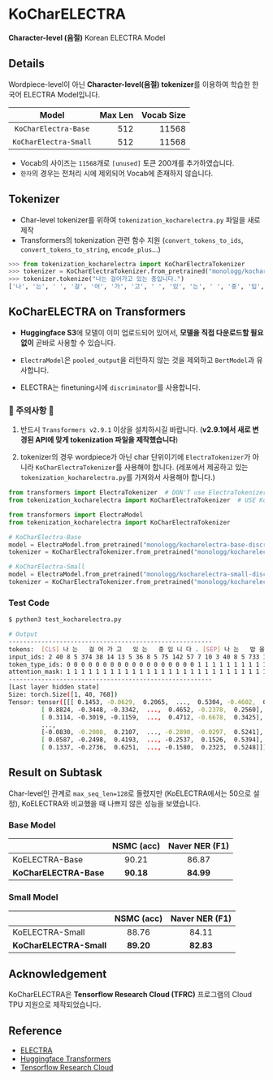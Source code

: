 # KoCharELECTRA

**Character-level (음절)** Korean ELECTRA Model

## Details

Wordpiece-level이 아닌 **Character-level(음절) tokenizer**를 이용하여 학습한 한국어 ELECTRA Model입니다.

|       **Model**       | Max Len | Vocab Size |
| :-------------------: | ------: | ---------: |
| `KoCharElectra-Base`  |     512 |      11568 |
| `KoCharElectra-Small` |     512 |      11568 |

- Vocab의 사이즈는 `11568`개로 `[unused]` 토큰 200개를 추가하였습니다.
- `한자`의 경우는 전처리 시에 제외되어 Vocab에 존재하지 않습니다.

## Tokenizer

- Char-level tokenizer를 위하여 `tokenization_kocharelectra.py` 파일을 새로 제작
- Transformers의 tokenization 관련 함수 지원 (`convert_tokens_to_ids`, `convert_tokens_to_string`, `encode_plus`...)

```python
>>> from tokenization_kocharelectra import KoCharElectraTokenizer
>>> tokenizer = KoCharElectraTokenizer.from_pretrained("monologg/kocharelectra-base-discriminator")
>>> tokenizer.tokenize("나는 걸어가고 있는 중입니다.")
['나', '는', ' ', '걸', '어', '가', '고', ' ', '있', '는', ' ', '중', '입', '니', '다', '.']
```

## KoCharELECTRA on Transformers

- **Huggingface S3**에 모델이 이미 업로드되어 있어서, **모델을 직접 다운로드할 필요 없이** 곧바로 사용할 수 있습니다.

- `ElectraModel`은 `pooled_output`을 리턴하지 않는 것을 제외하고 `BertModel`과 유사합니다.

- ELECTRA는 finetuning시에 `discriminator`를 사용합니다.

### 🚨 주의사항 🚨

1. 반드시 `Transformers v2.9.1` 이상을 설치하시길 바랍니다. (**v2.9.1에서 새로 변경된 API에 맞게 tokenization 파일을 제작했습니다**)

2. tokenizer의 경우 wordpiece가 아닌 char 단위이기에 `ElectraTokenizer`가 아니라 `KoCharElectraTokenizer`를 사용해야 합니다. (레포에서 제공하고 있는 `tokenization_kocharelectra.py`를 가져와서 사용해야 합니다.)

```python
from transformers import ElectraTokenizer  # DON'T use ElectraTokenizer
from tokenization_kocharelectra import KoCharElectraTokenizer  # USE KoCharElectraTokenizer
```

```python
from transformers import ElectraModel
from tokenization_kocharelectra import KoCharElectraTokenizer

# KoCharElectra-Base
model = ElectraModel.from_pretrained("monologg/kocharelectra-base-discriminator")
tokenizer = KoCharElectraTokenizer.from_pretrained("monologg/kocharelectra-base-discriminator")

# KoCharElectra-Small
model = ElectraModel.from_pretrained("monologg/kocharelectra-small-discriminator")
tokenizer = KoCharElectraTokenizer.from_pretrained("monologg/kocharelectra-small-discriminator")
```

### Test Code

```bash
$ python3 test_kocharelectra.py

# Output
--------------------------------------------------------
tokens:  [CLS] 나 는   걸 어 가 고   있 는   중 입 니 다 . [SEP] 나 는   밥 을   먹 고   있 는   중 입 니 다 . [SEP]
input_ids: 2 40 8 5 374 38 14 13 5 36 8 5 75 142 57 7 10 3 40 8 5 733 11 5 445 13 5 36 8 5 75 142 57 7 10 3 0 0 0 0
token_type_ids: 0 0 0 0 0 0 0 0 0 0 0 0 0 0 0 0 0 0 1 1 1 1 1 1 1 1 1 1 1 1 1 1 1 1 1 1 0 0 0 0
attention_mask: 1 1 1 1 1 1 1 1 1 1 1 1 1 1 1 1 1 1 1 1 1 1 1 1 1 1 1 1 1 1 1 1 1 1 1 1 0 0 0 0
--------------------------------------------------------
[Last layer hidden state]
Size: torch.Size([1, 40, 768])
Tensor: tensor([[[ 0.1453, -0.0629,  0.2065,  ...,  0.5304, -0.4602,  0.6803],
         [ 0.8824, -0.3448, -0.3342,  ...,  0.4652, -0.2378,  0.2560],
         [ 0.3114, -0.3019, -0.1159,  ...,  0.4712, -0.6678,  0.3425],
         ...,
         [-0.0830, -0.2008,  0.2107,  ..., -0.2890, -0.0297,  0.5241],
         [ 0.0587, -0.2498,  0.4193,  ..., -0.2537,  0.1526,  0.5394],
         [ 0.1337, -0.2736,  0.6251,  ..., -0.1580,  0.2323,  0.5248]]])
```

## Result on Subtask

Char-level인 관계로 `max_seq_len=128`로 돌렸지만 (KoELECTRA에서는 50으로 설정), KoELECTRA와 비교했을 때 나쁘지 않은 성능을 보였습니다.

### Base Model

|                        | NSMC (acc) | Naver NER (F1) |
| ---------------------- | :--------: | :------------: |
| KoELECTRA-Base         |   90.21    |     86.87      |
| **KoCharELECTRA-Base** | **90.18**  |   **84.99**    |

### Small Model

|                         | NSMC (acc) | Naver NER (F1) |
| ----------------------- | :--------: | :------------: |
| KoELECTRA-Small         |   88.76    |     84.11      |
| **KoCharELECTRA-Small** | **89.20**  |   **82.83**    |

## Acknowledgement

KoCharELECTRA은 **Tensorflow Research Cloud (TFRC)** 프로그램의 Cloud TPU 지원으로 제작되었습니다.

## Reference

- [ELECTRA](https://github.com/google-research/electra)
- [Huggingface Transformers](https://github.com/huggingface/transformers)
- [Tensorflow Research Cloud](https://www.tensorflow.org/tfrc?hl=ko)
